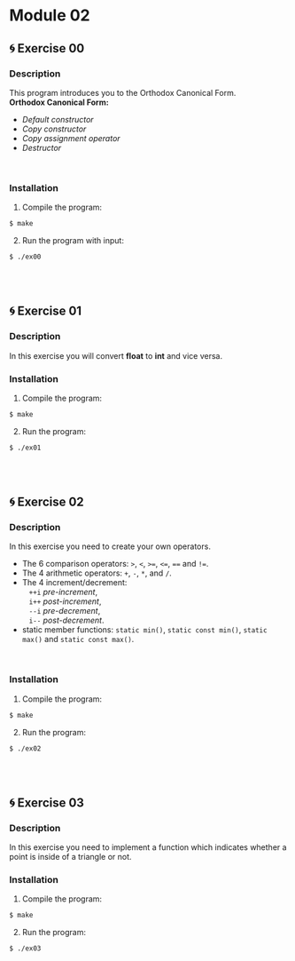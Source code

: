 # Module 02

## 🌀 Exercise 00
### Description
This program introduces you to the Orthodox Canonical Form. <br>
**Orthodox Canonical Form:**
- *Default constructor*
- *Copy constructor*
- *Copy assignment operator*
- *Destructor*
<br>

### Installation
1. Compile the program:
```bash 
$ make 
```
2. Run the program with input:
```bash 
$ ./ex00
```
<br>
<br>

## 🌀 Exercise 01
### Description
In this exercise you will convert **float** to **int** and vice versa.
<br>
### Installation
1. Compile the program:
```bash 
$ make 
```
2. Run the program:
```bash 
$ ./ex01
```
<br>
<br>

## 🌀 Exercise 02
### Description
In this exercise you need to create your own operators.
- The 6 comparison operators: `>`, `<`, `>=`, `<=`, `==` and `!=`.
- The 4 arithmetic operators: `+`, `-`, `*`, and `/`.
- The 4 increment/decrement: <br>
&nbsp;&nbsp; `++i` *pre-increment*, <br>
&nbsp;&nbsp; `i++` *post-increment*, <br>
&nbsp;&nbsp; `--i` *pre-decrement*, <br>
&nbsp;&nbsp; `i--` *post-decrement*.
- static member functions: `static min()`, `static const min()`, `static max()` and `static const max()`.
<br>

### Installation
1. Compile the program:
```bash 
$ make 
```
2. Run the program:
```bash 
$ ./ex02
```
<br>
<br>

## 🌀 Exercise 03
### Description
In this exercise you need to implement a function which indicates whether a point is inside of a triangle or not.
<br>
### Installation
1. Compile the program:
```bash 
$ make 
```
2. Run the program:
```bash 
$ ./ex03
```

